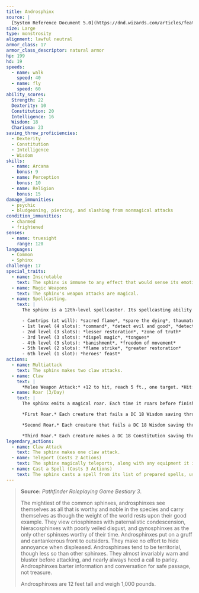 ```yaml
---
title: Androsphinx
source: |
  [System Reference Document 5.0](https://dnd.wizards.com/articles/features/systems-reference-document-srd)
size: Large
type: monstrosity
alignment: lawful neutral
armor_class: 17
armor_class_descriptor: natural armor
hp: 199
hd: 19
speeds:
  - name: walk
    speed: 40
  - name: fly
    speed: 60
ability_scores:
  Strength: 22
  Dexterity: 10
  Constitution: 20
  Intelligence: 16
  Wisdom: 18
  Charisma: 23
saving_throw_proficiencies:
  - Dexterity
  - Constitution
  - Intelligence
  - Wisdom
skills:
  - name: Arcana
    bonus: 9
  - name: Perception
    bonus: 10
  - name: Religion
    bonus: 15
damage_immunities:
  - psychic
  - bludgeoning, piercing, and slashing from nonmagical attacks
condition_immunities:
  - charmed
  - frightened
senses:
  - name: truesight
    range: 120
languages:
  - Common
  - Sphinx
challenge: 17
special_traits:
  - name: Inscrutable
    text: The sphinx is immune to any effect that would sense its emotions or read its thoughts, as well as any divination spell that it refuses. Wisdom (Insight) checks made to ascertain the sphinx's intentions or sincerity have disadvantage.
  - name: Magic Weapons
    text: The sphinx's weapon attacks are magical.
  - name: Spellcasting.
    text: |
      The sphinx is a 12th-level spellcaster. Its spellcasting ability is Wisdom (spell save DC 18, +10 to hit with spell attacks). It requires no material components to cast its spells. The sphinx has the following cleric spells prepared:

      - Cantrips (at will): *sacred flame*, *spare the dying*, thaumaturgy*
      - 1st level (4 slots): *command*, *detect evil and good*, *detect magic*
      - 2nd level (3 slots): *lesser restoration*, *zone of truth*
      - 3rd level (3 slots): *dispel magic*, *tongues*
      - 4th level (3 slots): *banishment*, *freedom of movement*
      - 5th level (2 slots): *flame strike*, *greater restoration*
      - 6th level (1 slot): *heroes' feast*
actions:
  - name: Multiattack
    text: The sphinx makes two claw attacks.
  - name: Claw
    text: |
      *Melee Weapon Attack:* +12 to hit, reach 5 ft., one target. *Hit:* 17 (2d10 + 6) slashing damage.
  - name: Roar (3/Day)
    text: |
      The sphinx emits a magical roar. Each time it roars before finishing a long rest, the roar is louder and the effect is different, as detailed below. Each creature within 500 feet of the sphinx and able to hear the roar must make a saving throw.

      *First Roar.* Each creature that fails a DC 18 Wisdom saving throw is frightened for 1 minute. A frightened creature can repeat the saving throw at the end of each of its turns, ending the effect on itself on a success.

      *Second Roar.* Each creature that fails a DC 18 Wisdom saving throw is deafened and frightened for 1  minute. A frightened creature is paralyzed and can repeat the saving throw at the end of each of its turns, ending the effect on itself on a success.

      *Third Roar.* Each creature makes a DC 18 Constitution saving throw. On a failed save, a creature takes 44 (8d10) thunder damage and is knocked prone. On a successful save, the creature takes half as much damage and isn't knocked prone.
legendary_actions:
  - name: Claw Attack
    text: The sphinx makes one claw attack.
  - name: Teleport (Costs 2 Actions)
    text: The sphinx magically teleports, along with any equipment it is wearing or carrying, up to 120 feet to an unoccupied space it can see.
  - name: Cast a Spell (Costs 3 Actions)
    text: The sphinx casts a spell from its list of prepared spells, using a spell slot as normal.
---
```


> **Source:** *Pathfinder Roleplaying Game Bestiary 3*.
>
> The mightiest of the common sphinxes, androsphinxes see themselves as all that is worthy and noble in the species and carry themselves as though the weight of the world rests upon their good example. They view criosphinxes with paternalistic condescension, hieracosphinxes with poorly veiled disgust, and gynosphinxes as the only other sphinxes worthy of their time. Androsphinxes put on a gruff and cantankerous front to outsiders. They make no effort to hide annoyance when displeased. Androsphinxes tend to be territorial, though less so than other sphinxes. They almost invariably warn and bluster before attacking, and nearly always heed a call to parley. Androsphinxes barter information and conversation for safe passage, not treasure.
>
> Androsphinxes are 12 feet tall and weigh 1,000 pounds.
